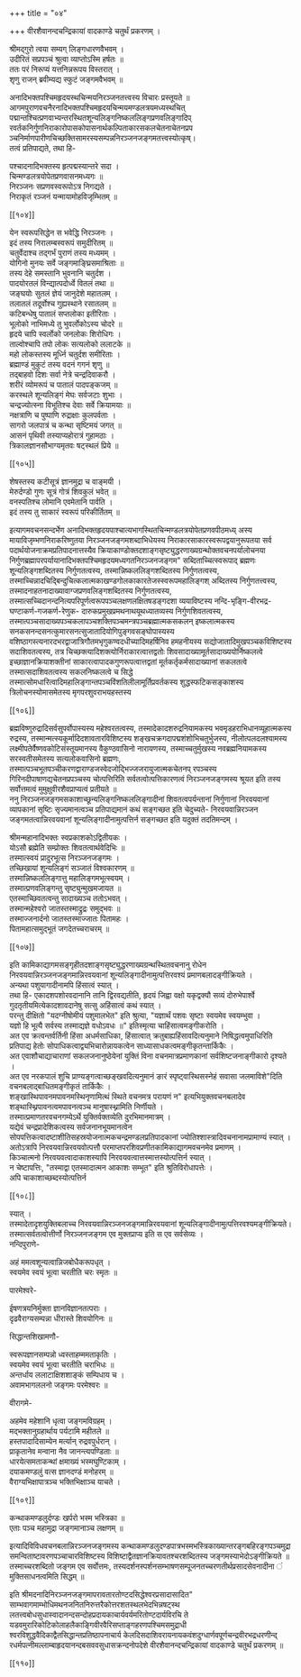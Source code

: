 +++
title = "०४"

+++
वीरशैवानन्दचन्द्रिकायां वादकाण्डे चतुर्थं प्रकरणम् ।  
  
श्रीमद्गुरो त्वया सम्यग् लिङ्गधारणवैभवम् ।  
उदीरितं सप्रपञ्चं श्रुत्वा व्याप्तोऽस्मि हर्षतः ॥  
ततः परं निरूप्यं यत्तनिन्नरूपय विस्तरात् ।  
शृणु राजन् ब्रवीम्यद्य स्फुटं जङ्गमवैभवम् ॥  
  
अनादिभक्तपश्चिमहृदयस्थचिन्मयनिरञ्जनतत्त्वस्य विचारः प्रस्तूयते ॥   
आगमपुराणवचनैरनादिभक्तपश्चिमहृदयचिन्मयमण्डलत्रयमध्यस्थचित् पद्मान्तश्चित्प्रणवाभ्यन्तरस्थितशून्यलिङ्गनिष्कललिङ्गप्रणवलिङ्गादिप् रवर्तकनिर्गुणनिराकारोपासकोपासनार्थकल्पिताकारसकलचेतनाचेतनप्रप ञ्चनिर्माणपारीणचिच्छक्तिसामरस्यसम्पन्ननिरञ्जनजङ्गमतत्त्वस्योत्कृष्।  
तत्वं प्रतिपाद्यते, तथा हि-  
  
पश्चादनादिभक्तस्य हृत्पद्मस्यान्तरे सदा ।  
चिन्मण्डलत्रयोपेतप्रणवासनमध्यगः ॥  
निरञ्जनः सप्रणवस्वरूपोऽत्र निगद्यते ।  
निराकृतं रञ्जनं यन्मायामोहविजृम्भितम् ॥

[[१०४]]

येन स्वरूपसिद्धेन स भवेद्धि निरञ्जनः ।  
इदं तस्य निरालम्बस्वरूपं समुदीरितम् ॥  
चतुर्वेदाश्च तद्गर्भं पुराणं तस्य मध्यमम् ।  
योगिनो मुनयः सर्वे जङ्गमाङ्घ्रिसमाश्रिताः ॥  
तस्य देहे समस्तानि भुवनानि चतुर्दश ।  
पादयोरतलं विन्द्यात्पदोर्ध्वे वितलं तथा ॥  
जङ्घयोः सुतलं ज्ञेयं जानुदेशे महातलम् ।  
तलातलं तदूर्वोश्च गुह्यस्थाने रसातलम् ॥  
कटिबन्धेषु पातालं सप्तलोका इतीरिताः ।  
भूलोको नाभिमध्ये तु भुवर्लोकोऽस्य चोदरे ॥  
हृदये चापि स्वर्लोको जनलोकः शिरोधिगः ।  
ताल्वोश्चापि तपो लोकः सत्यलोको ललाटके ॥  
महो लोकस्तस्य मूर्ध्नि चतुर्दश समीरिताः ।  
ब्रह्माण्डं मुकुटं तस्य वदनं गगनं शृणु ॥  
तद्बाहवो दिशः सर्वा नेत्रे चन्द्रदिवाकरौ ।  
शरीरं व्योमरूपं च पातालं पादपङ्कजम् ॥  
करस्थले शून्यलिङ्गं मेघः सर्वजटाः शुभाः ।  
चन्द्रज्योत्स्ना विभूतिश्च देवाः सर्वे क्रियामयाः ॥  
नक्षत्राणि च पुष्पाणि रुद्राक्षाः कुलपर्वताः ।  
सागरो जलपात्रं च कन्था सृष्टिमयं जगत् ॥  
आसनं पृथिवी तस्याप्यहोरात्रं गुहामठाः ।  
त्रिकालज्ञानसौभाग्यमृतवः षट्स्थलं प्रिये ॥

[[१०५]]

शेषस्तस्य कटीसूत्रं ज्ञानमुद्रा च वाङ्मयी ।  
मेरुर्दण्डो गुणः सूत्रं गोत्रं शिवकुलं भवेत् ॥  
वनस्पतिश्च लोमानि एवमेतानि पार्वति ।  
इदं तस्य तु साकारं स्वरूपं परिकीर्तितम् ॥  
  
इत्यागमवचनसन्दर्भेण अनादिभक्तहृदयपाश्चात्यभागस्थितचिन्मण्डलत्रयोपेतप्रणवपीठमध्य् अस्य मायाविजृम्भणनिराकरिष्णुतया निरञ्जनजङ्गमशब्दाभिधेयस्य निराकारसाकारस्वरूपद्वयानुरूपतया सर्व पदार्थयोजनाक्रमप्रतिपादनात्तस्यैव क्रियाकाण्डोक्तदशाङ्गसृष्ट्युद्धरणाख्यग्रन्थोक्तवचनपर्यालोचनया निर्गुणब्रह्मापरपर्यायानादिभक्तपश्चिमहृदयमध्यगतनिरञ्जनजङ्गम" सब्दिताच्चित्स्वरूपाद् ब्रह्मणः शून्यलिङ्गशब्दितस्य निर्गुणतत्वस्य, तस्मान्निष्कललिङ्गशब्दितस्य निर्गुणतत्वस्य, तस्माच्चिन्नादचिद्बिन्दुचित्कलात्मकाखण्डगोलकाकारतेजस्स्वरूपमहालिङ्गश् अब्दितस्य निर्गुणतत्त्वस्य, तस्मादनाहतनादाख्यावाग्जप्रणवलिङ्गशब्दितस्य निर्गुणतत्वस्य, तस्मात्सच्चिदानन्दनित्यपरिपूर्णत्वरूपपञ्चलक्षणलक्षितषडङ्गदशा व्ययाविष्टस्य नन्दि-भृङ्गि-वीरभद्र-घण्टाकर्ण-गजकर्ण-रेणुक- दारुकप्रमुखप्रमथनाथयूथध्यातव्यस्य निर्गुणशिवतत्वस्य, तस्मात्पञ्चसादाख्यपञ्चकलापञ्चशक्तिपञ्चमन्त्रपञ्चब्रह्मात्मकसकलन् इष्कलात्मकस्य सनकसनन्दसनत्कुमारसनत्सुजातादियोगिपुङ्गवसङ्घोपास्यस्य वशिष्ठागस्त्यनारदभरद्वाजात्रिगौतमभृगुकण्वदधीच्यादिमहर्षिनिव हमहनीयस्य सद्योजातादिमुखपञ्चकविशिष्टस्य सदाशिवतत्वस्य, तत्र चिच्छक्त्यादिशक्त्योर्निराकारत्वात्तद्वतोः शिवसादाख्यामूर्तसादाख्ययोर्निष्कलत्वे इच्छाज्ञानक्रियाशक्तीनां साकारत्वापादकगुणरूपत्वात्तद्वतां मूर्तकर्तृकर्मसादाख्यानां सकलतत्वे तस्मात्सदाशिवतत्वस्य सकलनिष्कलत्वे च सिद्धे तस्मात्सोमधारित्वादिमहालिङ्गान्तपञ्चविंशतिलीलामूर्तिप्रवर्तकस्य शुद्धस्फटिकसङ्काशस्य त्रिलोचनस्योमासमेतस्य मृगपरशुवराभयहस्तस्य

[[१०६]]

ब्रह्मविष्णुरुद्रादिसर्वसुपर्वोपास्यस्य महेश्वरतत्वस्य, तस्मादेकादशरुद्रनियामकस्य भवमृडहराभिधानव्यूहात्मकस्य रुद्रस्य, तस्मान्मत्स्यकूर्मादिदशावतारविशिष्टस्य शङ्खचक्रगदापद्मशंशोभिचतुर्भुजस्य, नीलोत्पलदलश्यामस्य लक्ष्मीपतेर्वैष्णवकोटिसंस्तूयमानस्य वैकुण्ठवासिनो नारायणस्य, तस्माच्चतुर्मुखस्य नवब्रह्मनियामकस्य सरस्वतीसमेतस्य सत्यलोकवासिनो ब्रह्मणः, तस्मात्पञ्चभूतपञ्चीकरणद्वाराण्डजस्वेदजोद्भिज्जजरायुजात्मकचेतनप् रपञ्चस्य गिरिनदीपाषाणद्यचेतनप्रपञ्चस्य चोत्पत्तिरिति सर्वतत्वोत्पत्तिकारणत्वं निरञ्जनजङ्गमस्य श्रूयत इति तस्य सर्वोत्तमत्वं मुमुक्षुवीरशैवप्राप्यत्वं प्रतीयते ॥  
ननु निरञ्जनजङ्गमसकाशाच्छून्यलिङ्गनिष्कललिङ्गादीनां शिवतत्वपर्यन्तानां निर्गुणानां निरवयवानां व्यापकानां सृष्टिः सृज्यमानत्वञ्च प्रतिपाद्यमानं कथं सङ्गच्छत इति चेदुच्यते- निरवयवान्निरञ्जन जङ्गमतत्वान्निरवयवानां शून्यलिङ्गादीनामुत्पत्तिर्न सङ्गच्छत इति यदुक्तं तदतिमन्दम् ।  
  
श्रीमन्महानादिभक्तः स्वप्रकाशकोऽद्वितीयकः ।  
योऽसौ ब्रह्मेति सम्प्रोक्तः शिवतत्वार्थवेदिभिः ॥  
तस्मात्स्वयं प्रादुरभूत्स निरञ्जनजङ्गमः ।  
तच्छिखायां शून्यलिङ्गं सञ्जातं विश्वकारणम् ॥  
तस्मान्निष्कललिङ्गात्तु महालिङ्गमभूत्स्वयम् ।  
तस्मात्प्रणवलिङ्गन्तु सृष्ट्युन्मुखमजायत ॥  
एतस्माच्छिवतत्वन्तु सादाख्यञ्च ततोऽभवत् ।  
तस्मान्महेश्वरो जातस्तस्माद्रुद्रः समुद्भवः ॥  
तस्माज्जनार्दनो जातस्तस्माज्जातः पितामहः ।  
पितामहात्समुद्भूतं जगदेतच्चराचरम् ॥

[[१०७]]

इति कामिकाद्यागमसङ्गृहीतदशाङ्गसृष्ट्युद्धरणाख्यग्रन्थस्थितवचनानु रोधेन निरवयवान्निरञ्जनजङ्गमान्निरवयवानां शून्यलिङ्गादीनामुत्पत्तिरवश्यं प्रमाणबलादङ्गीक्रियते ।  
अन्यथा पशुयागादीनामपि हिंसात्वं स्यात् ।  
तथा हि- एकादशपशोरवदानानि तानि द्विरवद्यतीति, हृदयं जिह्वा वक्षो यकृद्वक्यौ सव्यं दोरुभेपार्श्वे गुदतृतीयमित्येकादशावदानेषु सत्सु अहिंसात्वं कथं स्यात् ।  
परन्तु दीक्षितो "यदग्नीषोमीयं पशुमालभेत" इति श्रुत्या, "यज्ञार्थं पशवः सृष्टाः स्वयमेव स्वयम्भुवा ।  
यज्ञो हि भूत्यै सर्वस्य तस्माद्यज्ञे वधोऽवधः ॥" इतिस्मृत्या चाहिंसात्वमङ्गीकरोति ।  
अत एव क्रत्वन्तर्वर्तिनी हिंसा अधर्मसाधिका, हिंसात्वात् क्रतुबाह्यहिंसावदित्यनुमाने निषिद्धत्वमुपाधिरिति प्रतिपाद्य हेतोः सोपाधिकत्वाद्व्यभिचारोन्नायकत्वेन साध्यासाधकत्वमङ्गीकृतन्तार्किकैः ।  
अत एवाशौचाद्याचाराणां सकलजनानुष्ठेयेनां युक्तिं विना वचनमात्रप्रमाणकानां सर्वशिष्टजनाङ्गीकारो दृश्यते ।  
अत एव नरकपालं शुचि प्राण्यङ्गत्वाच्छङ्खवदित्यनुमानं ङारं स्पृष्ट्वास्थिसस्नेहं सवासा जलमाविशे"दिति वचनबलाद्बाधितमङ्गीकृतं तार्किकैः ।   
शङ्खास्थिपावनमपावनमस्थिनृणामित्थं स्थिते वचनमत्र परायणं न" इत्यभियुक्तवचनबलादेव शङ्थास्थ्निपावनत्वमपावनत्वञ्च मानुषास्थ्नामिति निर्णीयते ।   
तस्मात्प्रमाणतरवचनगम्येऽर्थे युक्तिर्वक्तव्येति दुरभिमानमात्रम् ।   
यद्येवं चन्द्रप्रादेशिकत्वस्य सर्वजनानभूयमानत्वेन सोपपत्तिकत्वादष्टाशीतिसहस्रयोजनात्मकचन्द्रमण्डलप्रतिपादकानां ज्योतिश्शास्त्रादिवचनानामप्रामाण्यं स्यात् ।  
अतोऽत्रापि निरवयवान्निरवयवोत्पत्तौ परमाप्तपरशिवप्रणीतकामिकाद्यागमवचनमेव प्रमाणम् ।  
किञ्चात्मनो निरवयवत्वादाकाशस्यापि निरवयवत्वात्तस्मात्तस्योत्पत्तिर्न स्यात् ।  
न चेष्टापत्तिः, "तस्माद्वा एतस्मादात्मन आकाशः सम्भूत" इति श्रुतिविरोधापत्तेः ।  
अपि चाकाशाच्छब्दस्योत्पत्तिर्न

[[१०८]]

स्यात् ।  
तस्मादेतादृशयुक्तिबलाच्च निरवयवान्निरञ्जनजङ्गमान्निरवयवानां शून्यलिङ्गादीनामुत्पत्तिरवश्यमङ्गीक्रियते।  
तस्मात्सर्वतत्वोत्तीर्णो निरञ्जनजङ्गम एव मुक्तप्राप्य इति स एव सर्वसेव्यः ।  
नन्दिपुराणे-  
  
अहं ममत्वशून्यत्वान्निजबोधैकरूपधृत् ।  
स्वयमेव स्वयं भूत्वा चरतीति चरः स्मृतः ॥  
  
पारमेश्वरे-  
  
ईषणत्रयनिर्मुक्ता ज्ञानविज्ञानतत्पराः ।  
दृढवैराग्यसम्पन्ना धीरास्ते शिवयोगिनः ॥  
  
सिद्धान्तशिखामणौ-  
  
स्वरूपज्ञानसम्पन्नो ध्वस्ताहम्ममताकृतिः ।  
स्वयमेव स्वयं भूत्वा चरतीति चराभिधः ॥  
अन्तर्धाय ललाटाक्षिशशाङ्कं सम्पिधाय च ।  
अवामभागललनो जङ्गमः परमेश्वरः ॥  
  
वीरागमे-  
  
अहमेव महेशानि धृत्वा जङ्गमविग्रहम् ।  
मद्भक्तानुग्रहार्थाय पर्यटामि महीतले ॥  
हस्तपादादिसाम्येन मर्त्यान् रुद्रवपुर्धरान् ।  
प्राकृतानेव मन्वाना नैव जानन्त्यपण्डिताः ॥  
धारयेत्समताकन्थां क्षमाख्यं भस्मघुण्टिकाम् ।  
दयाकमण्डलुं वत्स ज्ञानदण्डं मनोहरम् ॥  
वैराग्यभिक्षापात्रञ्च भक्तिभिक्षाञ्च याचते ।

[[१०९]]

कन्थाकमण्डलुर्दण्डः खर्परो भस्म भस्त्रिका ॥  
एताः पञ्च महामुद्रा जङ्गमानाञ्च लक्षणम् ॥  
  
इत्यादिविविधवचनबलान्निरञ्जनजङ्गमस्य कन्थाकमण्डलुदण्डपात्रभस्मभस्त्रिकाख्यान्तरङ्गबहिरङ्गपञ्चमुद्रा समन्विताष्टावरणपञ्चाचारविशिष्टस्य विशिष्टाद्वैतज्ञानक्रियावतश्चरशब्दितस्य जङ्गमस्याभेदोऽङ्गीक्रियते ॥  
तस्माच्चरशब्दितो जङ्गम एव सर्वोत्तमः, तस्यदर्शनस्पर्शनसम्भाषणसम्पूजनतच्चरणतीर्थप्रसादसेवनादीना ं मुक्तिसाधनत्वमिति सिद्धम् ॥  
  
इति श्रीमदनादिनिरञ्जनजङ्गमापरावतारतोण्टदसिद्धेश्वरप्रसादासादित" साम्भवागमाम्भोधिमथनजनितनिरुत्तरैकोत्तरशतस्थलभेदभिन्नषट्स्थ लतत्त्वबोधसुधास्वादानन्दसन्दोहप्रदायकाचार्यवर्यमरितोण्टदार्यविरचि ते यडवमुरारिकोटिकोलाहलैकाङ्गिवीरवैरिसप्ताङ्गहरणपश्चिमसमुद्राधी श्वरविशुद्धवैदिकाद्वैतसिद्धान्तप्रतिष्ठापनाचार्य केलदिसदाशिवरायनायकवंशदुग्धार्णवपूर्णचन्द्रवीरभद्रधरणीन्द् रधर्मपत्नीमल्लाम्बाहृदयानन्दबसववसुधासक्रन्दनोपदेशे वीरशैवानन्दचन्द्रिकायां वादकाण्डे चतुर्थं प्रकरणम् ॥

[[११०]]